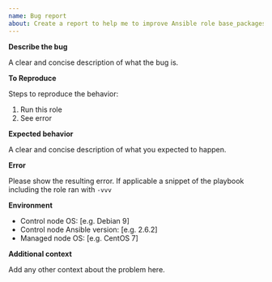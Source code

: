 ```yaml
---
name: Bug report
about: Create a report to help me to improve Ansible role base_packages
---
```


**Describe the bug**

A clear and concise description of what the bug is.

**To Reproduce**

Steps to reproduce the behavior:

1. Run this role
2. See error

**Expected behavior**

A clear and concise description of what you expected to happen.

**Error**

Please show the resulting error. If applicable a snippet of the playbook including the role ran with `-vvv`

**Environment**

- Control node OS: [e.g. Debian 9]
- Control node Ansible version: [e.g. 2.6.2]
- Managed node OS: [e.g. CentOS 7]

**Additional context**

Add any other context about the problem here.
